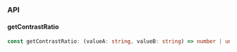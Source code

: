

### API

#### getContrastRatio

```ts
const getContrastRatio: (valueA: string, valueB: string) => number | undefined;
```

